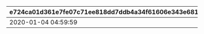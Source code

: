 |e724ca01d361e7fe07c71ee818dd7ddb4a34f61606e343e681e49729314c8495|b904759e1135400acb56f75393b100157bf27749375b36c742859fe9ef3df9b8|ed1fdc1d5b3b1646f40d433d13e8ea2321029c8cdfe36c71458e977631db2007|e78f164561caa46f9517a2f0d8902ff07e920aa19ece9725bd80ab2530bd1050|
| --- | --- | --- | --- |
|2020-01-04 04:59:59|2020-01-10 11:59:59|1|2019-12-20 05:00:00|
